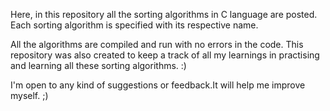 Here, in this repository 
all the sorting algorithms in C language are posted.
Each sorting algorithm is specified with its respective name.  

All the algorithms are compiled and run with no errors in the code.
This repository was also created to keep a track of all my learnings 
in practising and learning all these sorting algorithms. :)

I'm open to any kind of suggestions or feedback.It will help me improve myself.
;)  



